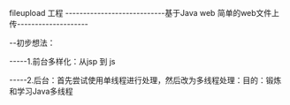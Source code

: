 fileupload 工程
----------------------------基于Java web 简单的web文件上传--------------------

--初步想法：


-----1.前台多样化：从jsp 到 js 

-----2.后台：首先尝试使用单线程进行处理，然后改为多线程处理：目的：锻炼和学习Java多线程
